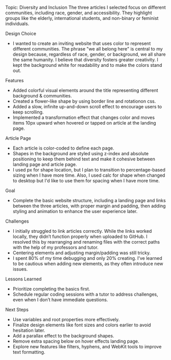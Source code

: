 Topic: Diversity and Inclusion
The three articles I selected focus on different communities, including race, gender, and accessibility. They highlight groups like the elderly, international students, and non-binary or feminist individuals.

Design Choice
- I wanted to create an inviting website that uses color to represent different communities. The phrase "we all belong here" is central to my design because, regardless of race, gender, or background, we all share the same humanity. I believe that diversity fosters greater creativity. I kept the background white for readability and to make the colors stand out.

Features 
- Added colorful visual elements around the title representing different background & communities.
- Created a flower-like shape by using border line and rotationon css.
- Added a slow, infinite up-and-down scroll effect to encourage users to keep scrolling.
- Implemented a transformation effect that changes color and moves items 10px upward when hovered or tapped on article at the landing page.
  
Article Page
- Each article is color-coded to define each page. 
- Shapes in the background are styled using z-index and absolute positioning to keep them behind text and make it cohesive between landing page and article page.
- I used px for shape location, but I plan to transition to percentage-based sizing when I have more time. Also, I used calc for shape when changed to desktop but I'd like to use them for spacing when I have more time. 

Goal
- Complete the basic website structure, including a landing page and links between the three articles, with proper margin and padding, then adding styling and animation to enhance the user experience later. 

Challenges
- I initially struggled to link articles correctly. While the links worked locally, they didn’t function properly when uploaded to GitHub. I resolved this by rearranging and renaming files with the correct paths with the help of my professors and tutor.
- Centering elements and adjusting margin/padding was still tricky. 
- I spent 80% of my time debugging and only 20% creating. I’ve learned to be cautious when adding new elements, as they often introduce new issues.

Lessons Learned
- Prioritize completing the basics first.
- Schedule regular coding sessions with a tutor to address challenges, even when I don’t have immediate questions.

Next Steps
- Use variables and root properties more effectively.
- Finalize design elements like font sizes and colors earlier to avoid hesitation later.
- Add a parallax effect to the background shapes.
- Remove extra spacing below on hover effects landing page. 
- Explore new features like filters, hyphens, and WebKit tools to improve text formatting.
